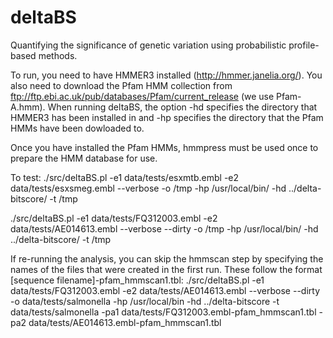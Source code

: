 deltaBS
=======

Quantifying the significance of genetic variation using probabilistic profile-based methods.

To run, you need to have HMMER3 installed (http://hmmer.janelia.org/). You also need to download the Pfam HMM collection from ftp://ftp.ebi.ac.uk/pub/databases/Pfam/current_release (we use Pfam-A.hmm). When running deltaBS, the option -hd specifies the directory that HMMER3 has been installed in and -hp specifies the directory that the Pfam HMMs have been dowloaded to. 

Once you have installed the Pfam HMMs, hmmpress must be used once to prepare the HMM database for use.

To test:
./src/deltaBS.pl -e1 data/tests/esxmtb.embl   -e2 data/tests/esxsmeg.embl  --verbose          -o /tmp -hp /usr/local/bin/ -hd ../delta-bitscore/ -t /tmp

./src/deltaBS.pl -e1 data/tests/FQ312003.embl -e2 data/tests/AE014613.embl --verbose --dirty  -o /tmp -hp /usr/local/bin/ -hd ../delta-bitscore/ -t /tmp

If re-running the analysis, you can skip the hmmscan step by specifying the names of the files that were created in the first run. These follow the format [sequence filename]-pfam_hmmscan1.tbl:
./src/deltaBS.pl -e1 data/tests/FQ312003.embl -e2 data/tests/AE014613.embl --verbose --dirty  -o data/tests/salmonella -hp /usr/local/bin -hd ../delta-bitscore -t data/tests/salmonella -pa1 data/tests/FQ312003.embl-pfam_hmmscan1.tbl -pa2 data/tests/AE014613.embl-pfam_hmmscan1.tbl 


